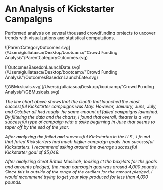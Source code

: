 # An Analysis of Kickstarter Campaigns
Performed analysis on several thousand crowdfunding projects to uncover trends with visualizations and statistical computations. 


![ParentCategoryOutcomes.svg](/Users/giuliatasca/Desktop/bootcamp/"Crowd Funding Analysis"/ParentCategoryOutcomes.svg)

![OutcomesBasedonLaunchDate.svg](/Users/giuliatasca/Desktop/bootcamp/"Crowd Funding Analysis"/OutcomesBasedonLaunchDate.svg)

![GBMusicals.svg](/Users/giuliatasca/Desktop/bootcamp/"Crowd Funding Analysis"/GBMusicals.svg)

*The line chart above shows that the month that launched the most successful Kickstarter campaigns was May. However, January, June, July, and October all had rougly the same amount of failed campaigns launched. By filtering the data and the charts, I found that overall, theater is a very successful type of campaign with a spike beginning in June that seems to taper off by the end of the year.*

*After analyzing the failed and successful Kickstartes in the U.S., I found that failed Kickstarters had much higher campaign goals than successful Kickstarters. I recommend asking around the average successful Kickstarter goal of $5,049.*

*After analyzing Great Britain Musicals, looking at the boxplots for the goals and amounts pledged, the mean campagin goal was around 4,000 pounds. Since this is outside of the range of the outliers for the amount pledged, I would recommend trying to get your play produced for less than 4,000 pounds.*  


